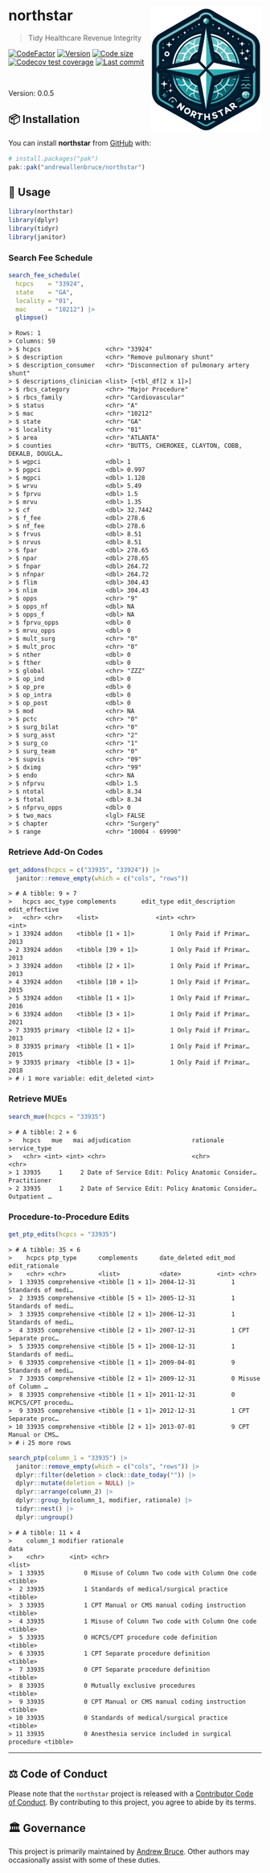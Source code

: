 
<!-- README.md is generated from README.Rmd. Please edit that file -->

# northstar <img src="man/figures/logo.png" align="right" height="250" />

> Tidy Healthcare Revenue Integrity

<!-- badges: start -->

[![CodeFactor](https://www.codefactor.io/repository/github/andrewallenbruce/northstar/badge)](https://www.codefactor.io/repository/github/andrewallenbruce/northstar)
[![Version](https://img.shields.io/badge/version-0.0.5-red.svg)](https://github.com/andrewallenbruce/northstar)
[![Code
size](https://img.shields.io/github/languages/code-size/andrewallenbruce/northstar.svg)](https://github.com/andrewallenbruce/northstar)
[![Codecov test
coverage](https://codecov.io/gh/andrewallenbruce/northstar/branch/master/graph/badge.svg)](https://app.codecov.io/gh/andrewallenbruce/northstar?branch=master)
[![Last
commit](https://img.shields.io/github/last-commit/andrewallenbruce/northstar.svg)](https://github.com/andrewallenbruce/northstar/commits/master)
<!-- badges: end -->

<br>

Version: 0.0.5

## :package: Installation

You can install **northstar** from [GitHub](https://github.com/) with:

``` r
# install.packages("pak")
pak::pak("andrewallenbruce/northstar")
```

## :beginner: Usage

``` r
library(northstar)
library(dplyr)
library(tidyr)
library(janitor)
```

### Search Fee Schedule

``` r
search_fee_schedule(
  hcpcs    = "33924",
  state    = "GA",
  locality = "01",
  mac      = "10212") |> 
  glimpse()
```

    > Rows: 1
    > Columns: 59
    > $ hcpcs                  <chr> "33924"
    > $ description            <chr> "Remove pulmonary shunt"
    > $ description_consumer   <chr> "Disconnection of pulmonary artery shunt"
    > $ descriptions_clinician <list> [<tbl_df[2 x 1]>]
    > $ rbcs_category          <chr> "Major Procedure"
    > $ rbcs_family            <chr> "Cardiovascular"
    > $ status                 <chr> "A"
    > $ mac                    <chr> "10212"
    > $ state                  <chr> "GA"
    > $ locality               <chr> "01"
    > $ area                   <chr> "ATLANTA"
    > $ counties               <chr> "BUTTS, CHEROKEE, CLAYTON, COBB, DEKALB, DOUGLA…
    > $ wgpci                  <dbl> 1
    > $ pgpci                  <dbl> 0.997
    > $ mgpci                  <dbl> 1.128
    > $ wrvu                   <dbl> 5.49
    > $ fprvu                  <dbl> 1.5
    > $ mrvu                   <dbl> 1.35
    > $ cf                     <dbl> 32.7442
    > $ f_fee                  <dbl> 278.6
    > $ nf_fee                 <dbl> 278.6
    > $ frvus                  <dbl> 8.51
    > $ nrvus                  <dbl> 8.51
    > $ fpar                   <dbl> 278.65
    > $ npar                   <dbl> 278.65
    > $ fnpar                  <dbl> 264.72
    > $ nfnpar                 <dbl> 264.72
    > $ flim                   <dbl> 304.43
    > $ nlim                   <dbl> 304.43
    > $ opps                   <chr> "9"
    > $ opps_nf                <dbl> NA
    > $ opps_f                 <dbl> NA
    > $ fprvu_opps             <dbl> 0
    > $ mrvu_opps              <dbl> 0
    > $ mult_surg              <chr> "0"
    > $ mult_proc              <chr> "0"
    > $ nther                  <dbl> 0
    > $ fther                  <dbl> 0
    > $ global                 <chr> "ZZZ"
    > $ op_ind                 <dbl> 0
    > $ op_pre                 <dbl> 0
    > $ op_intra               <dbl> 0
    > $ op_post                <dbl> 0
    > $ mod                    <chr> NA
    > $ pctc                   <chr> "0"
    > $ surg_bilat             <chr> "0"
    > $ surg_asst              <chr> "2"
    > $ surg_co                <chr> "1"
    > $ surg_team              <chr> "0"
    > $ supvis                 <chr> "09"
    > $ dximg                  <chr> "99"
    > $ endo                   <chr> NA
    > $ nfprvu                 <dbl> 1.5
    > $ ntotal                 <dbl> 8.34
    > $ ftotal                 <dbl> 8.34
    > $ nfprvu_opps            <dbl> 0
    > $ two_macs               <lgl> FALSE
    > $ chapter                <chr> "Surgery"
    > $ range                  <chr> "10004 - 69990"

### Retrieve Add-On Codes

``` r
get_addons(hcpcs = c("33935", "33924")) |> 
  janitor::remove_empty(which = c("cols", "rows"))
```

    > # A tibble: 9 × 7
    >   hcpcs aoc_type complements       edit_type edit_description     edit_effective
    >   <chr> <chr>    <list>                <int> <chr>                         <int>
    > 1 33924 addon    <tibble [1 × 1]>          1 Only Paid if Primar…           2013
    > 2 33924 addon    <tibble [39 × 1]>         1 Only Paid if Primar…           2013
    > 3 33924 addon    <tibble [2 × 1]>          1 Only Paid if Primar…           2013
    > 4 33924 addon    <tibble [10 × 1]>         1 Only Paid if Primar…           2015
    > 5 33924 addon    <tibble [1 × 1]>          1 Only Paid if Primar…           2016
    > 6 33924 addon    <tibble [3 × 1]>          1 Only Paid if Primar…           2021
    > 7 33935 primary  <tibble [2 × 1]>          1 Only Paid if Primar…           2013
    > 8 33935 primary  <tibble [1 × 1]>          1 Only Paid if Primar…           2015
    > 9 33935 primary  <tibble [3 × 1]>          1 Only Paid if Primar…           2018
    > # ℹ 1 more variable: edit_deleted <int>

### Retrieve MUEs

``` r
search_mue(hcpcs = "33935")
```

    > # A tibble: 2 × 6
    >   hcpcs   mue   mai adjudication                 rationale          service_type
    >   <chr> <int> <int> <chr>                        <chr>              <chr>       
    > 1 33935     1     2 Date of Service Edit: Policy Anatomic Consider… Practitioner
    > 2 33935     1     2 Date of Service Edit: Policy Anatomic Consider… Outpatient …

### Procedure-to-Procedure Edits

``` r
get_ptp_edits(hcpcs = "33935")
```

    > # A tibble: 35 × 6
    >    hcpcs ptp_type      complements      date_deleted edit_mod edit_rationale    
    >    <chr> <chr>         <list>           <date>          <int> <chr>             
    >  1 33935 comprehensive <tibble [1 × 1]> 2004-12-31          1 Standards of medi…
    >  2 33935 comprehensive <tibble [5 × 1]> 2005-12-31          1 Standards of medi…
    >  3 33935 comprehensive <tibble [2 × 1]> 2006-12-31          1 Standards of medi…
    >  4 33935 comprehensive <tibble [2 × 1]> 2007-12-31          1 CPT Separate proc…
    >  5 33935 comprehensive <tibble [5 × 1]> 2008-12-31          1 Standards of medi…
    >  6 33935 comprehensive <tibble [1 × 1]> 2009-04-01          9 Standards of medi…
    >  7 33935 comprehensive <tibble [2 × 1]> 2009-12-31          0 Misuse of Column …
    >  8 33935 comprehensive <tibble [1 × 1]> 2011-12-31          0 HCPCS/CPT procedu…
    >  9 33935 comprehensive <tibble [1 × 1]> 2012-12-31          1 CPT Separate proc…
    > 10 33935 comprehensive <tibble [2 × 1]> 2013-07-01          9 CPT Manual or CMS…
    > # ℹ 25 more rows

``` r
search_ptp(column_1 = "33935") |> 
  janitor::remove_empty(which = c("cols", "rows")) |> 
  dplyr::filter(deletion > clock::date_today("")) |> 
  dplyr::mutate(deletion = NULL) |> 
  dplyr::arrange(column_2) |> 
  dplyr::group_by(column_1, modifier, rationale) |> 
  tidyr::nest() |> 
  dplyr::ungroup()
```

    > # A tibble: 11 × 4
    >    column_1 modifier rationale                                         data    
    >    <chr>       <int> <chr>                                             <list>  
    >  1 33935           0 Misuse of Column Two code with Column One code    <tibble>
    >  2 33935           1 Standards of medical/surgical practice            <tibble>
    >  3 33935           1 CPT Manual or CMS manual coding instruction       <tibble>
    >  4 33935           1 Misuse of Column Two code with Column One code    <tibble>
    >  5 33935           0 HCPCS/CPT procedure code definition               <tibble>
    >  6 33935           1 CPT Separate procedure definition                 <tibble>
    >  7 33935           0 CPT Separate procedure definition                 <tibble>
    >  8 33935           0 Mutually exclusive procedures                     <tibble>
    >  9 33935           0 CPT Manual or CMS manual coding instruction       <tibble>
    > 10 33935           0 Standards of medical/surgical practice            <tibble>
    > 11 33935           0 Anesthesia service included in surgical procedure <tibble>

------------------------------------------------------------------------

## :balance_scale: Code of Conduct

Please note that the `northstar` project is released with a [Contributor
Code of
Conduct](https://andrewallenbruce.github.io/northstar/CODE_OF_CONDUCT.html).
By contributing to this project, you agree to abide by its terms.

## :classical_building: Governance

This project is primarily maintained by [Andrew
Bruce](https://github.com/andrewallenbruce). Other authors may
occasionally assist with some of these duties.

